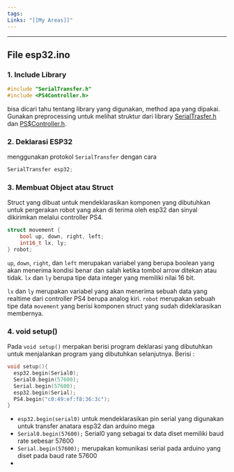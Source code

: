 ```yaml
---
tags: 
Links: "[[My Areas]]"
---
```

---
## File esp32.ino
### 1. Include Library
```cpp
#include "SerialTransfer.h"
#include <PS4Controller.h>
```
bisa dicari tahu tentang library yang digunakan, method apa yang dipakai. Gunakan preprocessing untuk melihat struktur dari library [SerialTrasfer.h]() dan [PS$Controller.h]().
### 2. Deklarasi ESP32
menggunakan protokol `SerialTransfer` dengan cara
```cpp
SerialTransfer esp32;
```
### 3. Membuat Object atau Struct
Struct yang dibuat untuk mendeklarasikan komponen yang dibutuhkan untuk pergerakan robot yang akan di terima oleh esp32 dan sinyal dikirimkan melalui controller PS4.
```cpp
struct movement {
	bool up, down, right, left;
	int16_t lx, ly;
} robot;
```
`up`, `down`, `right`, dan `left` merupakan variabel yang berupa boolean yang akan menerima kondisi benar dan salah ketika tombol arrow ditekan atau tidak. `lx` dan `ly` berupa tipe data integer yang memiliki nilai 16 bit. 

`lx` dan `ly` merupakan variabel yang akan menerima sebuah data yang realtime dari controller PS4 berupa analog kiri. `robot` merupakan sebuah tipe data `movement` yang berisi komponen struct yang sudah dideklarasikan membernya.
### 4. void setup()
Pada `void setup()` merpakan berisi program deklarasi yang dibutuhkan untuk menjalankan program yang dibutuhkan selanjutnya. Berisi :
```cpp
void setup(){
  esp32.begin(Serial0);
  Serial0.begin(57600);
  Serial.begin(57600);
  esp32.begin(Serial);
  PS4.begin("c0:49:ef:f8:36:3c");
}
```
- `esp32.begin(serial0)` untuk mendeklarasikan pin serial yang digunakan untuk transfer anatara esp32 dan arduino mega
- `Serial0.begin(57600);` Serial0 yang sebagai tx data diset memiliki baud rate sebesar 57600
- `Serial.begin(57600);` merupakan komunikasi serial pada arduino yang diset pada baud rate 57600
- 